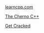 [learncpp.com](https://www.learncpp.com/)


[The Cherno C++](https://youtube.com/playlist?list=PLlrATfBNZ98dudnM48yfGUldqGD0S4FFb&si=tPgTWy9JKQB5jkQY)



[Get Cracked](https://www.getcracked.io/)


